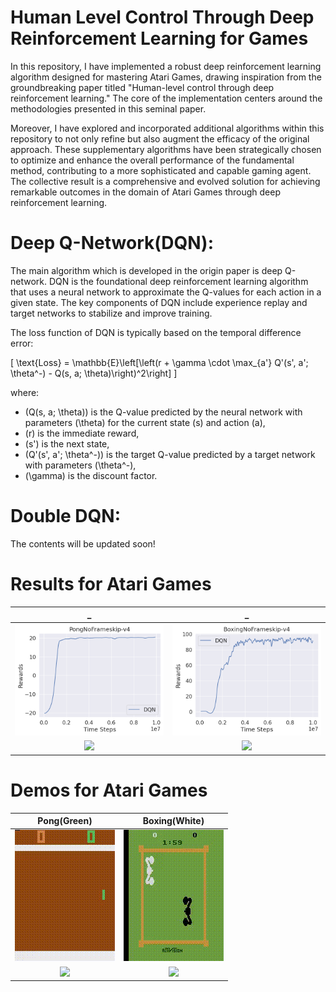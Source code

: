 # Human Level Control Through Deep Reinforcement Learning for Games
In this repository, I have implemented a robust deep reinforcement learning algorithm designed for mastering Atari Games, drawing inspiration from the groundbreaking paper titled "Human-level control through deep reinforcement learning." The core of the implementation centers around the methodologies presented in this seminal paper.

Moreover, I have explored and incorporated additional algorithms within this repository to not only refine but also augment the efficacy of the original approach. These supplementary algorithms have been strategically chosen to optimize and enhance the overall performance of the fundamental method, contributing to a more sophisticated and capable gaming agent. The collective result is a comprehensive and evolved solution for achieving remarkable outcomes in the domain of Atari Games through deep reinforcement learning.

# Deep Q-Network(DQN):
The main algorithm which is developed in the origin paper is deep Q-network. DQN is the foundational deep reinforcement learning algorithm that uses a neural network to approximate the Q-values for each action in a given state. The key components of DQN include experience replay and target networks to stabilize and improve training. 

The loss function of DQN is typically based on the temporal difference error:

\[ \text{Loss} = \mathbb{E}\left[\left(r + \gamma \cdot \max_{a'} Q'(s', a'; \theta^-) - Q(s, a; \theta)\right)^2\right] \]

where:
- \(Q(s, a; \theta)\) is the Q-value predicted by the neural network with parameters \(\theta\) for the current state \(s\) and action \(a\),
- \(r\) is the immediate reward,
- \(s'\) is the next state,
- \(Q'(s', a'; \theta^-)\) is the target Q-value predicted by a target network with parameters \(\theta^-\),
- \(\gamma\) is the discount factor.


# Double DQN:

The contents will be updated soon!

# Results for Atari Games
|_|_|
|:---:|:---:|
![](Figures/DQN/PongNoFrameskip-v4.png)| ![](Figures/DQN/BoxingNoFrameskip-v4.png)|
![](Figures/FetchPickAndPlace-v2.png)| ![](Figures/FetchSlide-v2.png)|

# Demos for Atari Games
|Pong(Green)|Boxing(White)|
|:---:|:---:|
![](Videos/PongNoFrameskip-v4.gif)| ![](Videos/BoxingNoFrameskip-v4.gif)|
![](Figures/FetchPickAndPlace-v2.png)| ![](Figures/FetchSlide-v2.png)|
